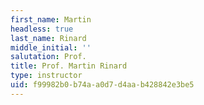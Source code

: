 ```yaml
---
first_name: Martin
headless: true
last_name: Rinard
middle_initial: ''
salutation: Prof.
title: Prof. Martin Rinard
type: instructor
uid: f99982b0-b74a-a0d7-d4aa-b428842e3be5
---
```

